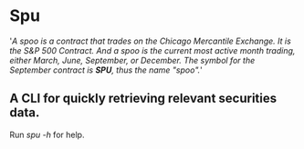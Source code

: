 # Spu
'*A spoo is a contract that trades on the Chicago Mercantile Exchange.  It is the S&P 500 Contract.  And a spoo is the current most active month trading, either March, June, September, or December.  The symbol for the September contract is **SPU**, thus the name "spoo".*'
## A CLI for quickly retrieving relevant securities data.
Run *spu -h* for help.
## 